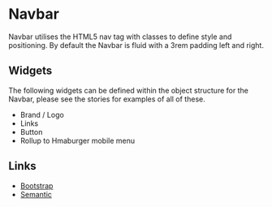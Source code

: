 # Navbar

Navbar utilises the HTML5 nav tag with classes to define style and positioning.
By default the Navbar is fluid with a 3rem padding left and right.

## Widgets

The following widgets can be defined within the object structure for the Navbar, please see the
stories for examples of all of these.

- Brand / Logo
- Links
- Button
- Rollup to Hmaburger mobile menu

## Links

- [Bootstrap](https://getbootstrap.com/docs/4.1/components/navbar/)
- [Semantic](https://react.semantic-ui.com/collections/menu)
